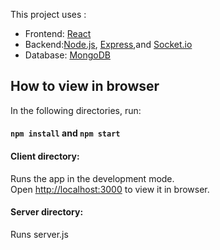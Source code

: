 This project uses :
- Frontend: [React](https://reactjs.org/)
- Backend:[Node.js](https://nodejs.org/en/), [Express](https://expressjs.com/),and [Socket.io](https://socket.io/)
- Database: [MongoDB](https://www.mongodb.com/)

## How to view in browser

In the following directories, run:

#### `npm install` and `npm start`

#### Client directory:

Runs the app in the development mode.<br />
Open [http://localhost:3000](http://localhost:3000) to view it in browser.

#### Server directory:

Runs server.js


